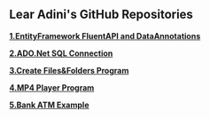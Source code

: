 ## Lear Adini's GitHub Repositories

**[1.EntityFramework FluentAPI and DataAnnotations](https://learadini.github.io/EntityFramework-FluentAPI-DataAnnotations/)**

**[2.ADO.Net SQL Connection](https://learadini.github.io/ActiveX-Data-Objects-SQL/)**

**[3.Create Files&Folders Program](https://learadini.github.io/Create-Files-and-Folders/)**

**[4.MP4 Player Program](https://learadini.github.io/WinForm-Media-Player/)**

**[5.Bank ATM Example](https://learadini.github.io/ATM-PROJECT/)**
